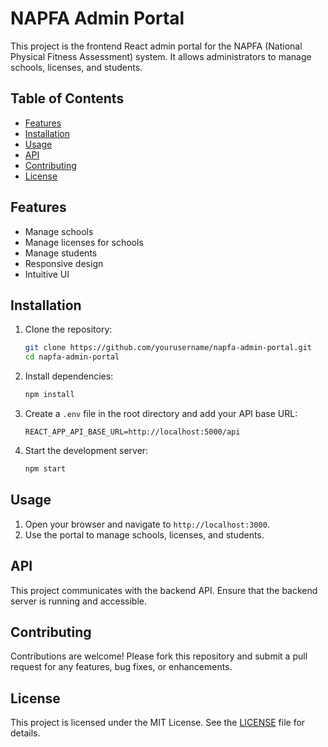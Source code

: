# NAPFA Admin Portal

This project is the frontend React admin portal for the NAPFA (National Physical Fitness Assessment) system. It allows administrators to manage schools, licenses, and students.

## Table of Contents

- [Features](#features)
- [Installation](#installation)
- [Usage](#usage)
- [API](#api)
- [Contributing](#contributing)
- [License](#license)

## Features

- Manage schools
- Manage licenses for schools
- Manage students
- Responsive design
- Intuitive UI

## Installation

1. Clone the repository:
    ```bash
    git clone https://github.com/yourusername/napfa-admin-portal.git
    cd napfa-admin-portal
    ```

2. Install dependencies:
    ```bash
    npm install
    ```

3. Create a `.env` file in the root directory and add your API base URL:
    ```
    REACT_APP_API_BASE_URL=http://localhost:5000/api
    ```

4. Start the development server:
    ```bash
    npm start
    ```

## Usage

1. Open your browser and navigate to `http://localhost:3000`.
2. Use the portal to manage schools, licenses, and students.

## API

This project communicates with the backend API. Ensure that the backend server is running and accessible.

## Contributing

Contributions are welcome! Please fork this repository and submit a pull request for any features, bug fixes, or enhancements.

## License

This project is licensed under the MIT License. See the [LICENSE](LICENSE) file for details.